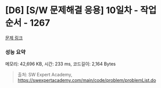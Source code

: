 # [D6] [S/W 문제해결 응용] 10일차 - 작업순서 - 1267 

[문제 링크](https://swexpertacademy.com/main/code/problem/problemDetail.do?contestProbId=AV18TrIqIwUCFAZN) 

### 성능 요약

메모리: 42,696 KB, 시간: 233 ms, 코드길이: 2,164 Bytes



> 출처: SW Expert Academy, https://swexpertacademy.com/main/code/problem/problemList.do
